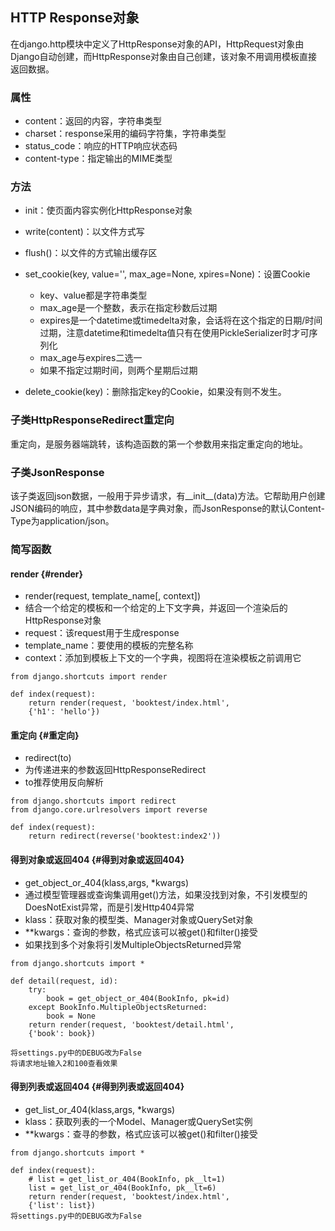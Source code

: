 ## HTTP Response对象

在django.http模块中定义了HttpResponse对象的API，HttpRequest对象由Django自动创建，而HttpResponse对象由自己创建，该对象不用调用模板直接返回数据。

### 属性

* content：返回的内容，字符串类型
* charset：response采用的编码字符集，字符串类型
* status\_code：响应的HTTP响应状态码
* content-type：指定输出的MIME类型

### 方法

* init：使页面内容实例化HttpResponse对象
* write\(content\)：以文件方式写
* flush\(\)：以文件的方式输出缓存区
* set\_cookie\(key, value='', max\_age=None, xpires=None\)：设置Cookie

  * key、value都是字符串类型
  * max\_age是一个整数，表示在指定秒数后过期
  * expires是一个datetime或timedelta对象，会话将在这个指定的日期/时间过期，注意datetime和timedelta值只有在使用PickleSerializer时才可序列化
  * max\_age与expires二选一
  * 如果不指定过期时间，则两个星期后过期

* delete\_cookie\(key\)：删除指定key的Cookie，如果没有则不发生。

### 子类HttpResponseRedirect重定向

重定向，是服务器端跳转，该构造函数的第一个参数用来指定重定向的地址。

### 子类JsonResponse

该子类返回json数据，一般用于异步请求，有_\_init_\_\(data\)方法。它帮助用户创建JSON编码的响应，其中参数data是字典对象，而JsonResponse的默认Content-Type为application/json。

### 简写函数

#### render {#render}

* render\(request, template\_name\[, context\]\)
* 结合一个给定的模板和一个给定的上下文字典，并返回一个渲染后的HttpResponse对象
* request：该request用于生成response
* template\_name：要使用的模板的完整名称
* context：添加到模板上下文的一个字典，视图将在渲染模板之前调用它

```
from django.shortcuts import render

def index(request):
    return render(request, 'booktest/index.html', 
    {'h1': 'hello'})
```

#### 重定向 {#重定向}

* redirect\(to\)
* 为传递进来的参数返回HttpResponseRedirect
* to推荐使用反向解析

```
from django.shortcuts import redirect
from django.core.urlresolvers import reverse

def index(request):
    return redirect(reverse('booktest:index2'))
```

#### 得到对象或返回404 {#得到对象或返回404}

* get\_object\_or\_404\(klass,args, \*kwargs\)
* 通过模型管理器或查询集调用get\(\)方法，如果没找到对象，不引发模型的DoesNotExist异常，而是引发Http404异常
* klass：获取对象的模型类、Manager对象或QuerySet对象
* \*\*kwargs：查询的参数，格式应该可以被get\(\)和filter\(\)接受
* 如果找到多个对象将引发MultipleObjectsReturned异常

```
from django.shortcuts import *

def detail(request, id):
    try:
        book = get_object_or_404(BookInfo, pk=id)
    except BookInfo.MultipleObjectsReturned:
        book = None
    return render(request, 'booktest/detail.html', 
    {'book': book})

将settings.py中的DEBUG改为False
将请求地址输入2和100查看效果
```

#### 得到列表或返回404 {#得到列表或返回404}

* get\_list\_or\_404\(klass,args, \*kwargs\)
* klass：获取列表的一个Model、Manager或QuerySet实例
* \*\*kwargs：查寻的参数，格式应该可以被get\(\)和filter\(\)接受

```
from django.shortcuts import *

def index(request):
    # list = get_list_or_404(BookInfo, pk__lt=1)
    list = get_list_or_404(BookInfo, pk__lt=6)
    return render(request, 'booktest/index.html', 
    {'list': list})
将settings.py中的DEBUG改为False
```



